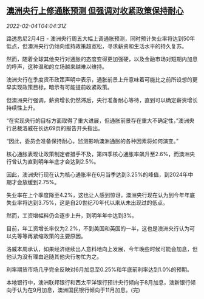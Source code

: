 <!--1643949063000-->
[澳洲央行上修通胀预测 但强调对收紧政策保持耐心](https://cn.reuters.com/article/au-cen-inflation-job-0204-idCNKBS2K907Y)
------

<div><i>2022-02-04T04:04:31Z</i></div><p>路透悉尼2月4日 - 澳洲央行周五大幅上调通胀预测，同时预计失业率将达到50年低点，但澳洲央行仍倾向维持政策超宽松，寻求薪资和生活水平的持久复苏。</p><p>然而，随着全球其他央行对通胀的态度变得更加强硬，以及金融市场对短期内加息的呼声，这种温和的立场越来越难以维持。</p><p>澳洲央行在季度货币政策声明中表示，通胀前景上升意味着可能比之前所设想的更早实现政策目标，暗示有可能提前收紧政策。</p><p>但澳洲央行强调，薪资增长仍然滞后，央行准备耐心等待，直到可以确定薪资增长持续性上升。</p><p>“在实现央行的目标方面取得了重大进展，但通胀前景存在重大不确定性，”澳洲央行总裁洛威在长达69页的报告开头指出。</p><p>“因此，委员会准备保持耐心，监测影响澳洲通胀的各种因素将如何演变。”</p><p>核心通胀表现让政策制定者措手不及，第四季核心通胀率飙升至2.6%，而澳洲央行曾认为直到明年年底才会达到2.5%。</p><p>因此，澳洲央行现在认为核心通胀率在6月当季达到3.25%的峰值，到2024年中期才会放缓到2.75%。</p><p>失业率在上个季度降至4.2%，这也让人感到惊讶，澳洲央行现在认为到今年年底失业率将达到3.75%，这是自20世纪70年代以来从未出现过的低点。</p><p>然而，工资增幅料仍会逐步上升，到明年年中达到3%。</p><p>目前，年工资增长率仅为2.2%，不到美国和英国的一半，这也是澳洲央行认为可以先等等再紧缩政策的主要原因。</p><p>洛威本周承认，如果经济继续出人意料地向上发展，今年晚些时候可能会加息，但他认为没有理由追随其他央行匆忙为之。</p><p>利率期货市场几乎完全反映对6月加息至0.25%和年底前利率达到1.0%的预期。</p><p>本地银行中，澳洲联邦银行和西太平洋银行预计央行倾向于8月加息，澳新银行倾向于认为在9月加息，澳洲国民银行倾向于11月加息。(完)</p>
